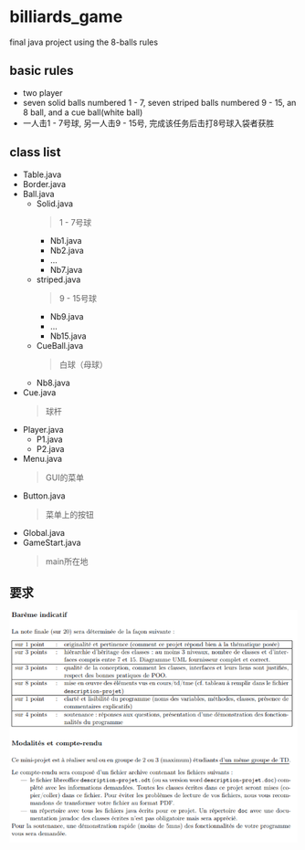 # billiards_game
final java project using the 8-balls rules
## basic rules
- two player
- seven solid balls numbered 1 - 7, seven striped balls numbered 9 - 15, an 8 ball, and a cue ball(white ball)
- 一人击1 - 7号球, 另一人击9 - 15号, 完成该任务后击打8号球入袋者获胜
## class list
- Table.java
- Border.java
- Ball.java
  - Solid.java
    > 1 - 7号球
    - Nb1.java
    - Nb2.java
    - ...
    - Nb7.java
  - striped.java
    > 9 - 15号球
    - Nb9.java
    - ...
    - Nb15.java
  - CueBall.java
    > 白球（母球）
  - Nb8.java
- Cue.java
  > 球杆
- Player.java
  - P1.java
  - P2.java
- Menu.java
  > GUI的菜单
- Button.java
  > 菜单上的按钮
- Global.java
- GameStart.java
  > main所在地
## 要求
![image](https://raw.githubusercontent.com/noob20000405/readme_pic/master/images/java_project_request.png)
